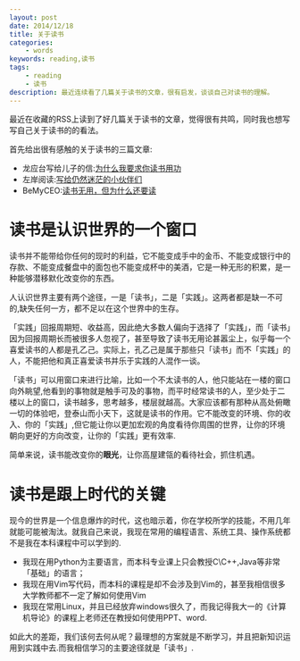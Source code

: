 ```yaml
---
layout: post
date: 2014/12/18
title: 关于读书
categories: 
    - words
keywords: reading,读书
tags: 
    - reading
    - 读书
description: 最近连续看了几篇关于读书的文章，很有启发，谈谈自己对读书的理解。
---
```


最近在收藏的RSS上读到了好几篇关于读书的文章，觉得很有共鸣，同时我也想写写自己关于读书的的看法。

首先给出很有感触的关于读书的三篇文章:

- 龙应台写给儿子的信:[为什么我要求你读书用功](http://note.youdao.com/share/?id=fe00a762b38850f68a8d36b336834e23&type=note)
- 左岸阅读:[写给仍然迷茫的小伙伴们](http://www.zreading.cn/archives/4670.html)
- BeMyCEO:[读书无用，但为什么还要读](http://bemyceo.com/201412/1533.html)

# 读书是认识世界的一个窗口

读书并不能带给你任何的现时的利益，它不能变成手中的金币、不能变成银行中的存款、不能变成餐盘中的面包也不能变成杯中的美酒，它是一种无形的积累，是一种能够潜移默化改变你的东西。

人认识世界主要有两个途径，一是「读书」，二是「实践」。这两者都是缺一不可的,缺失任何一方，都不足以在这个世界中的生存。

「实践」回报周期短、收益高，因此绝大多数人偏向于选择了「实践」，而「读书」因为回报周期长而被很多人忽视了，甚至导致了读书无用论甚嚣尘上，似乎每一个喜爱读书的人都是孔乙己。实际上，孔乙己是属于那些只「读书」而不「实践」的人，不能把他和真正喜爱读书并乐于实践的人混作一谈。

「读书」可以用窗口来进行比喻，比如一个不太读书的人，他只能站在一楼的窗口向外眺望,他看到的事物就是触手可及的事物，而平时经常读书的人，至少处于二楼以上的窗口，读书越多，思考越多，楼层就越高。大家应该都有那种从高处俯瞰一切的体验吧，登泰山而小天下，这就是读书的作用。它不能改变的环境、你的收入、你的「实践」,但它能让你以更加宏观的角度看待你周围的世界，让你的环境朝向更好的方向改变，让你的「实践」更有效率.

简单来说，读书能改变你的**眼光**，让你高屋建瓴的看待社会，抓住机遇。


# 读书是跟上时代的关键

现今的世界是一个信息爆炸的时代，这也暗示着，你在学校所学的技能，不用几年就能可能被淘汰。就我自己来说，我现在常用的编程语言、系统工具、操作系统都不是我在本科课程中可以学到的.

- 我现在用Python为主要语言，而本科专业课上只会教授C\C++,Java等非常「基础」的语言；
- 我现在用Vim写代码，而本科的课程是却不会涉及到Vim的，甚至我相信很多大学教师都不一定了解如何使用Vim
- 我现在常用Linux，并且已经放弃windows很久了，而我记得我大一的《计算机导论》的课程上老师还在教授如何使用PPT、word.

如此大的差距，我们该何去何从呢？最理想的方案就是不断学习，并且把新知识运用到实践中去.而我相信学习的主要途径就是「读书」.



